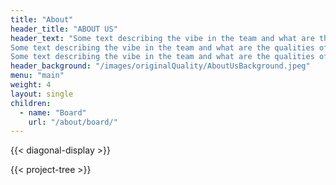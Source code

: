 ```yaml
---
title: "About"
header_title: "ABOUT US"
header_text: "Some text describing the vibe in the team and what are the qualities of the students, and some information on how the team was built over the years etc.
Some text describing the vibe in the team and what are the qualities of the students, and some information on how the team was built over the years etc.
Some text describing the vibe in the team and what are the qualities of the students, and some information on how the team was built over the years etc."
header_background: "/images/originalQuality/AboutUsBackground.jpeg"
menu: "main"
weight: 4
layout: single
children:
  - name: "Board"
    url: "/about/board/"
---
```


{{< diagonal-display >}}

{{< project-tree >}}
